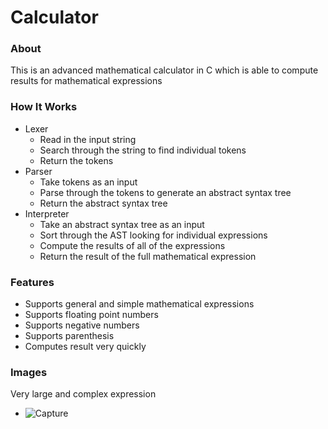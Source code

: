 
# Calculator

### About
This is an advanced mathematical calculator in C which is able to compute results for mathematical expressions

### How It Works
- Lexer
  - Read in the input string
  - Search through the string to find individual tokens
  - Return the tokens
- Parser
  - Take tokens as an input
  - Parse through the tokens to generate an abstract syntax tree
  - Return the abstract syntax tree
- Interpreter
  - Take an abstract syntax tree as an input
  - Sort through the AST looking for individual expressions
  - Compute the results of all of the expressions
  - Return the result of the full mathematical expression

### Features
- Supports general and simple mathematical expressions
- Supports floating point numbers
- Supports negative numbers
- Supports parenthesis
- Computes result very quickly

### Images

Very large and complex expression
- ![Capture](https://user-images.githubusercontent.com/97055625/168841224-90fba1c3-c31f-4520-8d77-5e8457b27749.PNG)
